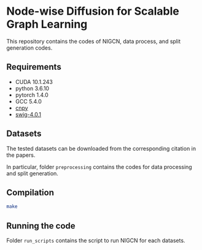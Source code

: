 # Node-wise Diffusion for Scalable Graph Learning

This repository contains the codes of NIGCN, data process, and split generation codes.

## Requirements
- CUDA 10.1.243
- python 3.6.10
- pytorch 1.4.0
- GCC 5.4.0
- [cnpy](https://github.com/rogersce/cnpy)
- [swig-4.0.1](https://github.com/swig/swig)

## Datasets

The tested datasets can be downloaded from the corresponding citation in the papers.

In particular, folder ``preprocessing`` contains the codes for data processing and split generation.

## Compilation
```sh
make
```
## Running the code

Folder ``run_scripts`` contains the script to run NIGCN for each datasets.  
